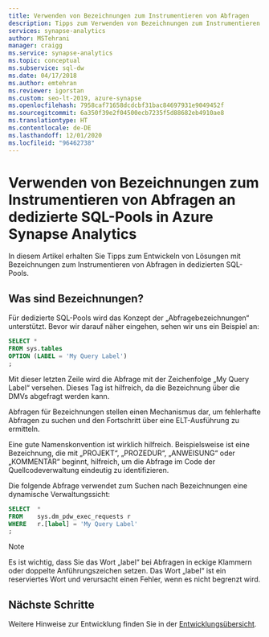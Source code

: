 ```yaml
---
title: Verwenden von Bezeichnungen zum Instrumentieren von Abfragen
description: Tipps zum Verwenden von Bezeichnungen zum Instrumentieren von Abfragen an dedizierte SQL-Pools in Azure Synapse Analytics.
services: synapse-analytics
author: MSTehrani
manager: craigg
ms.service: synapse-analytics
ms.topic: conceptual
ms.subservice: sql-dw
ms.date: 04/17/2018
ms.author: emtehran
ms.reviewer: igorstan
ms.custom: seo-lt-2019, azure-synapse
ms.openlocfilehash: 7958caf71658dcdcbf31bac84697931e9049452f
ms.sourcegitcommit: 6a350f39e2f04500ecb7235f5d88682eb4910ae8
ms.translationtype: HT
ms.contentlocale: de-DE
ms.lasthandoff: 12/01/2020
ms.locfileid: "96462738"
---
```

# <a name="using-labels-to-instrument-queries-for-dedicated-sql-pools-in-azure-synapse-analytics"></a>Verwenden von Bezeichnungen zum Instrumentieren von Abfragen an dedizierte SQL-Pools in Azure Synapse Analytics

In diesem Artikel erhalten Sie Tipps zum Entwickeln von Lösungen mit Bezeichnungen zum Instrumentieren von Abfragen in dedizierten SQL-Pools.

## <a name="what-are-labels"></a>Was sind Bezeichnungen?

Für dedizierte SQL-Pools wird das Konzept der „Abfragebezeichnungen“ unterstützt. Bevor wir darauf näher eingehen, sehen wir uns ein Beispiel an:

```sql
SELECT *
FROM sys.tables
OPTION (LABEL = 'My Query Label')
;
```

Mit dieser letzten Zeile wird die Abfrage mit der Zeichenfolge „My Query Label“ versehen. Dieses Tag ist hilfreich, da die Bezeichnung über die DMVs abgefragt werden kann.

Abfragen für Bezeichnungen stellen einen Mechanismus dar, um fehlerhafte Abfragen zu suchen und den Fortschritt über eine ELT-Ausführung zu ermitteln.

Eine gute Namenskonvention ist wirklich hilfreich. Beispielsweise ist eine Bezeichnung, die mit „PROJEKT“, „PROZEDUR“, „ANWEISUNG“ oder „KOMMENTAR“ beginnt, hilfreich, um die Abfrage im Code der Quellcodeverwaltung eindeutig zu identifizieren.

Die folgende Abfrage verwendet zum Suchen nach Bezeichnungen eine dynamische Verwaltungssicht:

```sql
SELECT  *
FROM    sys.dm_pdw_exec_requests r
WHERE   r.[label] = 'My Query Label'
;
```

> [!NOTE]
> Es ist wichtig, dass Sie das Wort „label“ bei Abfragen in eckige Klammern oder doppelte Anführungszeichen setzen. Das Wort „label“ ist ein reserviertes Wort und verursacht einen Fehler, wenn es nicht begrenzt wird.

## <a name="next-steps"></a>Nächste Schritte

Weitere Hinweise zur Entwicklung finden Sie in der [Entwicklungsübersicht](sql-data-warehouse-overview-develop.md).
